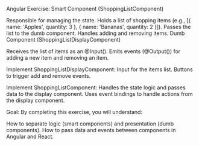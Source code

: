 Angular Exercise:
Smart Component (ShoppingListComponent)

Responsible for managing the state.
Holds a list of shopping items (e.g., [{ name: 'Apples', quantity: 3 }, { name: 'Bananas', quantity: 2 }]).
Passes the list to the dumb component.
Handles adding and removing items.
Dumb Component (ShoppingListDisplayComponent)

Receives the list of items as an @Input().
Emits events (@Output()) for adding a new item and removing an item.

Implement ShoppingListDisplayComponent:
Input for the items list.
Buttons to trigger add and remove events.

Implement ShoppingListComponent:
Handles the state logic and passes data to the display component.
Uses event bindings to handle actions from the display component.

Goal:
By completing this exercise, you will understand:

How to separate logic (smart components) and presentation (dumb components).
How to pass data and events between components in Angular and React.
